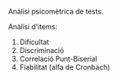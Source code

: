 Anàlisi psicomètrica de tests. 

Anàlisi d'items:
1. Dificultat
2. Discriminació
3. Correlació Punt-Biserial 
4. Fiabilitat (alfa de Cronbach)
